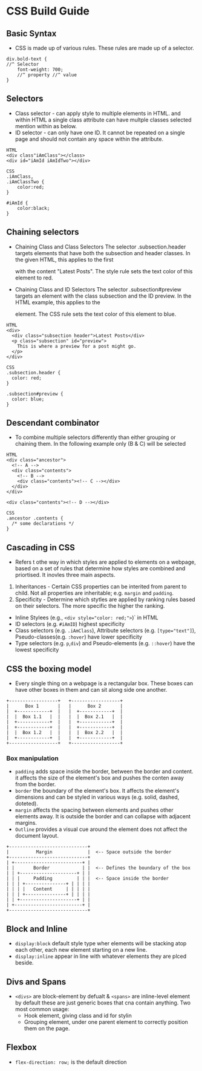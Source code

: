 # CSS Build Guide

## Basic Syntax
- CSS is made up of various rules. These rules are made up of a selector.

```
div.bold-text {
//^ Selector
    font-weight: 700;
    //^ property //^ value
}
```

## Selectors
- Class selector - can apply style to multiple elements in HTML. and within HTML a single class attribute can have multple classes selected mention within as below.
- ID selector - can only have one ID. It cannot be repeated on a single page and should not contain any space within the attribute. 


```
HTML
<div class"iAmClass"></class>
<div id="iAmId iAmIdTwo"></div>

CSS
.iAmClass,
.iAmClassTwo {
    color:red;
}

#iAmId {
    color:black;
}
```

## Chaining selectors
- Chaining Class and Class Selectors
The selector .subsection.header targets elements that have both the subsection and header classes. In the given HTML, this applies to the first <div> with the content "Latest Posts". The style rule sets the text color of this element to red.

- Chaining Class and ID Selectors
The selector .subsection#preview targets an element with the class subsection and the ID preview. In the HTML example, this applies to the <p> element. The CSS rule sets the text color of this element to blue.

```
HTML
<div>
  <div class="subsection header">Latest Posts</div>
  <p class="subsection" id="preview">
    This is where a preview for a post might go.
  </p>
</div>

CSS
.subsection.header {
  color: red;
}

.subsection#preview {
  color: blue;
}
```

## Descendant combinator
- To combine multiple selectors differently than either grouping or chaining them. In the following example only (B & C) will be selected

```
HTML
<div class="ancestor">
  <!-- A -->
  <div class="contents">
    <!-- B -->
    <div class="contents"><!-- C --></div>
  </div>
</div>

<div class="contents"><!-- D --></div>

CSS
.ancestor .contents {
  /* some declarations */
}
```

## Cascading in CSS
- Refers t othe way in which styles are applied to elements on a webpage, based on a set of rules that determine how styles are combined and priortised. It inovles three main aspects.
1. Inheritances - Certain CSS properties can be interited from parent to child. Not all properties are inheritable; e.g. `margin` and `padding`.
2. Specificity - Determine which stytles are applied by ranking rules based on their selectors. The more specific the higher the ranking.
  - Inline Stylees (e.g., `<div style="color: red;">`)` in HTML
  - ID selectors (e.g. `#iAmID`) highest specificity
  - Class selectors (e.g. `.iAmClass`), Attribute selectors (e.g. `[type="text"]`), Pseudo-classes(e.g. `:hover`) have lower specificity
  - Type selectors (e.g. `p`,`div`) and Pseudo-elements (e.g. `::hover`) have the lowest specificity

## CSS the boxing model
- Every single thing on a webpage is a rectangular box. These boxes can have other boxes in them and can sit along side one another.

```
+------------------+   +------------------+
|      Box 1       |   |      Box 2       |
|  +------------+  |   |  +------------+  |
|  |  Box 1.1   |  |   |  |  Box 2.1   |  |
|  +------------+  |   |  +------------+  |
|  +------------+  |   |  +------------+  |
|  |  Box 1.2   |  |   |  |  Box 2.2   |  |
|  +------------+  |   |  +------------+  |
+------------------+   +------------------+
```
### Box manipulation
- `padding` adds space inside the border, between the border and content. it affects the size of the element's box and pushes the conten away from the border.
- `border` the boundary of the element's box. It affects the element's dimensions and can be styled in various ways (e.g. solid, dashed, doteted).
- `margin` affects the spacing between elements and pushes other elements away. It is outside the border and can collapse with adjacent margins.
- `Outline` provides a visual cue around the element does not affect the document layout.

```
+-----------------------------+
|          Margin             |  <-- Space outside the border
+-----------------------------+
| +-------------------------+ |
| |       Border            | |  <-- Defines the boundary of the box
| | +---------------------+ | |
| | |     Padding         | | |  <-- Space inside the border
| | | +---------------+ | | | |
| | | |   Content     | | | | |
| | | +---------------+ | | | |
| | +---------------------+ | |
| +-------------------------+ |
+-----------------------------+

```

## Block and Inline
- `display:block` default style type wher elements will be stacking atop each other, each new element starting on a new line.
- `display:inline` appear in line with whatever elements they are plced beside. 

## Divs and Spans
- `<divs>` are block-element by defualt & `<spans>` are inline-level element by default these are just generic boxes that cna contain anything. Two most common usage:
  - Hook element, giving class and id for stylin
  - Grouping element, under one parent element to correctly position them on the page.

## Flexbox
- `flex-direction: row;` is the default direction
